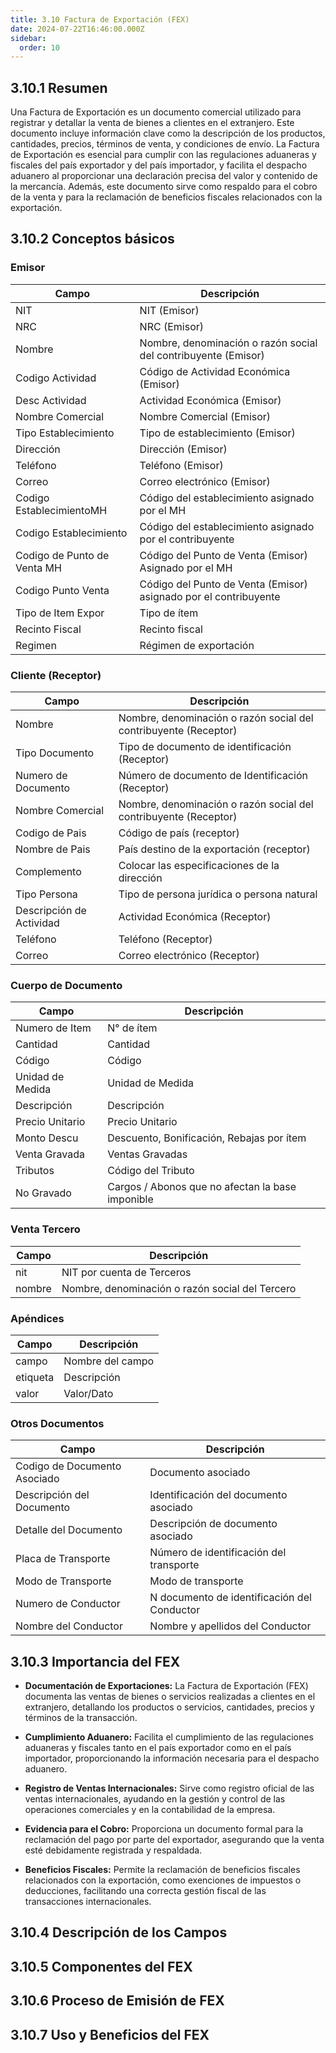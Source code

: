 ```yaml
---
title: 3.10 Factura de Exportación (FEX)
date: 2024-07-22T16:46:00.000Z
sidebar:
  order: 10
---
```

## 3.10.1 Resumen

Una Factura de Exportación es un documento comercial utilizado para registrar y detallar la venta de bienes a clientes en el extranjero. Este documento incluye información clave como la descripción de los productos, cantidades, precios, términos de venta, y condiciones de envío. La Factura de Exportación es esencial para cumplir con las regulaciones aduaneras y fiscales del país exportador y del país importador, y facilita el despacho aduanero al proporcionar una declaración precisa del valor y contenido de la mercancía. Además, este documento sirve como respaldo para el cobro de la venta y para la reclamación de beneficios fiscales relacionados con la exportación.

## 3.10.2 Conceptos básicos

### **Emisor**

| Campo                  | Descripción                                                                                     |
|------------------------|-------------------------------------------------------------------------------------------------|
| NIT                    | NIT (Emisor)                                                                                   |
| NRC                    | NRC (Emisor)                                                                                   |
| Nombre                 | Nombre, denominación o razón social del contribuyente (Emisor)                                |
| Codigo Actividad          | Código de Actividad Económica (Emisor)                                                        |
| Desc Actividad         | Actividad Económica (Emisor)                                                                   |
| Nombre Comercial       | Nombre Comercial (Emisor)                                                                      |
| Tipo Establecimiento  | Tipo de establecimiento (Emisor)                                                               |
| Dirección              | Dirección (Emisor)                                                                           |
| Teléfono               | Teléfono (Emisor)                                                                             |
| Correo                 | Correo electrónico (Emisor)                                                                    |
| Codigo EstablecimientoMH         | Código del establecimiento asignado por el MH                                                   |
| Codigo Establecimiento            | Código del establecimiento asignado por el contribuyente                                        |
| Codigo de Punto de Venta MH     | Código del Punto de Venta (Emisor) Asignado por el MH                                          |
| Codigo Punto Venta        | Código del Punto de Venta (Emisor) asignado por el contribuyente                                |
| Tipo de Item Expor        | Tipo de ítem                                                                                   |
| Recinto Fiscal         | Recinto fiscal                                                                                |
| Regimen                | Régimen de exportación                                                                         |


### **Cliente (Receptor)**

| Campo                  | Descripción                                                                                      |
|------------------------|--------------------------------------------------------------------------------------------------|
| Nombre                 | Nombre, denominación o razón social del contribuyente (Receptor)                                |
| Tipo Documento         | Tipo de documento de identificación (Receptor)                                                   |
| Numero de Documento          | Número de documento de Identificación (Receptor)                                                 |
| Nombre Comercial       | Nombre, denominación o razón social del contribuyente (Receptor)                                |
| Codigo de Pais               | Código de país (receptor)                                                                        |
| Nombre de Pais            | País destino de la exportación (receptor)                                                         |
| Complemento            | Colocar las especificaciones de la dirección                                                      |
| Tipo Persona           | Tipo de persona jurídica o persona natural                                                        |
| Descripción de Actividad         | Actividad Económica (Receptor)                                                                   |
| Teléfono               | Teléfono (Receptor)                                                                             |
| Correo                 | Correo electrónico (Receptor)                                                                    |


### **Cuerpo de Documento**
| Campo                | Descripción                                                                     |
|----------------------|---------------------------------------------------------------------------------|
| Numero de Item             | N° de ítem                                                                       |
| Cantidad             | Cantidad                                                                         |
| Código               | Código                                                                           |
| Unidad de Medida           | Unidad de Medida                                                                  |
| Descripción          | Descripción                                                                      |
| Precio Unitario           | Precio Unitario                                                                   |
| Monto Descu          | Descuento, Bonificación, Rebajas por ítem                                        |
| Venta Gravada        | Ventas Gravadas                                                                   |
| Tributos             | Código del Tributo                                                                |
| No Gravado           | Cargos / Abonos que no afectan la base imponible                                 |


### **Venta Tercero**

| Campo  | Descripción                                   |
|--------|-----------------------------------------------|
| nit    | NIT por cuenta de Terceros                    |
| nombre | Nombre, denominación o razón social del Tercero |



### **Apéndices**

| Campo   | Descripción  |
|---------|--------------|
| campo   | Nombre del campo |
| etiqueta | Descripción  |
| valor   | Valor/Dato   |


### **Otros Documentos**

| Campo               | Descripción                                     |
|---------------------|-------------------------------------------------|
| Codigo de Documento Asociado      | Documento asociado                              |
| Descripción del Documento       | Identificación del documento asociado           |
| Detalle del Documento    | Descripción de documento asociado               |
| Placa de Transporte          | Número de identificación del transporte         |
| Modo de Transporte          | Modo de transporte                              |
| Numero de Conductor        | N documento de identificación del Conductor     |
| Nombre del Conductor     | Nombre y apellidos del Conductor                |


## 3.10.3 Importancia del FEX

- **Documentación de Exportaciones:** La Factura de Exportación (FEX) documenta las ventas de bienes o servicios realizadas a clientes en el extranjero, detallando los productos o servicios, cantidades, precios y términos de la transacción.

- **Cumplimiento Aduanero:** Facilita el cumplimiento de las regulaciones aduaneras y fiscales tanto en el país exportador como en el país importador, proporcionando la información necesaria para el despacho aduanero.

- **Registro de Ventas Internacionales:** Sirve como registro oficial de las ventas internacionales, ayudando en la gestión y control de las operaciones comerciales y en la contabilidad de la empresa.

- **Evidencia para el Cobro:** Proporciona un documento formal para la reclamación del pago por parte del exportador, asegurando que la venta esté debidamente registrada y respaldada.

- **Beneficios Fiscales:** Permite la reclamación de beneficios fiscales relacionados con la exportación, como exenciones de impuestos o deducciones, facilitando una correcta gestión fiscal de las transacciones internacionales.

## 3.10.4 Descripción de los Campos
## 3.10.5 Componentes del FEX
## 3.10.6 Proceso de Emisión de FEX
## 3.10.7 Uso y Beneficios del FEX
